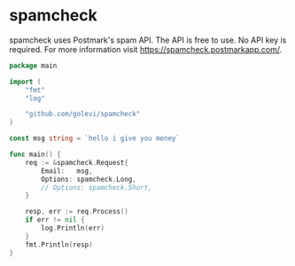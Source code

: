 # spamcheck



spamcheck uses Postmark's spam API. The API is free to use. No API key is
required. For more information visit https://spamcheck.postmarkapp.com/.

```go
package main

import (
	"fmt"
	"log"

	"github.com/golevi/spamcheck"
)

const msg string = `hello i give you money`

func main() {
	req := &spamcheck.Request{
		Email:   msg,
		Options: spamcheck.Long,
		// Options: spamcheck.Short,
	}

	resp, err := req.Process()
	if err != nil {
		log.Println(err)
	}
	fmt.Println(resp)
}
```
